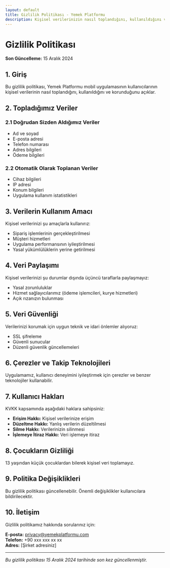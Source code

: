 ```yaml
---
layout: default
title: Gizlilik Politikası - Yemek Platformu
description: Kişisel verilerinizin nasıl toplandığını, kullanıldığını ve korunduğunu öğrenin
---
```


# Gizlilik Politikası

**Son Güncelleme:** 15 Aralık 2024

## 1. Giriş

Bu gizlilik politikası, Yemek Platformu mobil uygulamasının kullanıcılarının kişisel verilerinin nasıl toplandığını, kullanıldığını ve korunduğunu açıklar.

## 2. Topladığımız Veriler

### 2.1 Doğrudan Sizden Aldığımız Veriler
- Ad ve soyad
- E-posta adresi
- Telefon numarası
- Adres bilgileri
- Ödeme bilgileri

### 2.2 Otomatik Olarak Toplanan Veriler
- Cihaz bilgileri
- IP adresi
- Konum bilgileri
- Uygulama kullanım istatistikleri

## 3. Verilerin Kullanım Amacı

Kişisel verilerinizi şu amaçlarla kullanırız:
- Sipariş işlemlerinin gerçekleştirilmesi
- Müşteri hizmetleri
- Uygulama performansının iyileştirilmesi
- Yasal yükümlülüklerin yerine getirilmesi

## 4. Veri Paylaşımı

Kişisel verilerinizi şu durumlar dışında üçüncü taraflarla paylaşmayız:
- Yasal zorunluluklar
- Hizmet sağlayıcılarımız (ödeme işlemcileri, kurye hizmetleri)
- Açık rızanızın bulunması

## 5. Veri Güvenliği

Verilerinizi korumak için uygun teknik ve idari önlemler alıyoruz:
- SSL şifreleme
- Güvenli sunucular
- Düzenli güvenlik güncellemeleri

## 6. Çerezler ve Takip Teknolojileri

Uygulamamız, kullanıcı deneyimini iyileştirmek için çerezler ve benzer teknolojiler kullanabilir.

## 7. Kullanıcı Hakları

KVKK kapsamında aşağıdaki haklara sahipsiniz:
- **Erişim Hakkı:** Kişisel verilerinize erişim
- **Düzeltme Hakkı:** Yanlış verilerin düzeltilmesi
- **Silme Hakkı:** Verilerinizin silinmesi
- **İşlemeye İtiraz Hakkı:** Veri işlemeye itiraz

## 8. Çocukların Gizliliği

13 yaşından küçük çocuklardan bilerek kişisel veri toplamayız.

## 9. Politika Değişiklikleri

Bu gizlilik politikası güncellenebilir. Önemli değişiklikler kullanıcılara bildirilecektir.

## 10. İletişim

Gizlilik politikamız hakkında sorularınız için:

**E-posta:** privacy@yemekplatformu.com  
**Telefon:** +90 xxx xxx xx xx  
**Adres:** [Şirket adresiniz]

---

*Bu gizlilik politikası 15 Aralık 2024 tarihinde son kez güncellenmiştir.* 